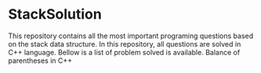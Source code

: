 # StackSolution
This repository contains all the most important programing questions based on the stack data structure. In this repository, all questions are solved in C++ language. Bellow is a list of problem solved is available.
Balance of parentheses in C++ 

